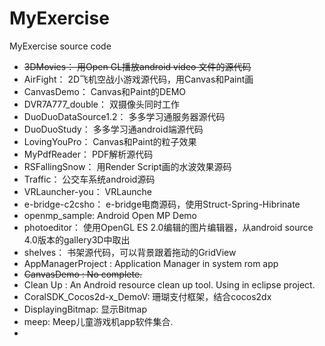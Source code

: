 # MyExercise
MyExercise source code


- ~~3DMovies： 用Open GL播放android video 文件的源代码~~
- AirFight：	2D飞机空战小游戏源代码，用Canvas和Paint画
- CanvasDemo：	Canvas和Paint的DEMO
- DVR7A777_double： 双摄像头同时工作
- DuoDuoDataSource1.2：	多多学习通服务器源代码
- DuoDuoStudy：	多多学习通android端源代码
- LovingYouPro：	Canvas和Paint的粒子效果
- MyPdfReader： PDF解析源代码
- RSFallingSnow： 用Render Script画的水波效果源码
- Traffic： 公交车系统android源码
- VRLauncher-you： VRLaunche
- e-bridge-c2csho： e-bridge电商源码，使用Struct-Spring-Hibrinate
- openmp_sample: Android Open MP Demo
- photoeditor： 使用OpenGL ES 2.0编辑的图片编辑器，从android source 4.0版本的gallery3D中取出
- shelves： 书架源代码，可以背景跟着拖动的GridView
- AppManagerProject : Application Manager in system rom app
- ~~CanvasDemo :  No complete.~~
- Clean Up : An Android resource clean up tool. Using in eclipse project.
- CoralSDK_Cocos2d-x_DemoV:  珊瑚支付框架，结合cocos2dx
- DisplayingBitmap:  显示Bitmap
- meep: Meep儿童游戏机app软件集合.
- 
<!--stackedit_data:
eyJoaXN0b3J5IjpbMTE1Mjc2ODQ4MiwtNDg2NTgzNTYwLC0yMD
M5Njg3NTY1XX0=
-->